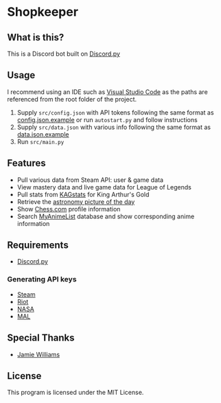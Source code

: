 # Shopkeeper
## What is this?
This is a Discord bot built on [Discord.py](https://discordpy.readthedocs.io/en/stable/)

## Usage
I recommend using an IDE such as [Visual Studio Code](https://code.visualstudio.com/) as the paths are referenced from the root folder of the project.
1. Supply `src/config.json` with API tokens following the same format as [config.json.example](src/config.json.example) or run `autostart.py` and follow instructions
2. Supply `src/data.json` with various info following the same format as [data.json.example](src/data.json.example)
3. Run `src/main.py`

## Features
* Pull various data from Steam API: user & game data
* View mastery data and live game data for League of Legends
* Pull stats from [KAGstats](https://kagstats.com) for King Arthur's Gold
* Retrieve the [astronomy picture of the day](https://apod.nasa.gov/apod/astropix.html)
* Show [Chess.com](https://chess.com) profile information
* Search [MyAnimeList](https://myanimelist.net) database and show corresponding anime information

## Requirements
* [Discord.py](https://discordpy.readthedocs.io/en/stable/)

### Generating API keys
* [Steam](https://steamcommunity.com/dev)
* [Riot](https://developer.riotgames.com/)
* [NASA](https://api.nasa.gov/)
* [MAL](https://myanimelist.net/apiconfig)

## Special Thanks
* [Jamie Williams](https://github.com/JamieLWilliams)

## License
This program is licensed under the MIT License.
